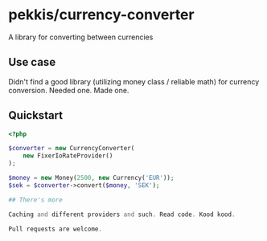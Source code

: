 # pekkis/currency-converter

A library for converting between currencies

## Use case

Didn't find a good library (utilizing money class / reliable math) for currency conversion. Needed one. Made one.

## Quickstart

```php
<?php

$converter = new CurrencyConverter(
    new FixerIoRateProvider()
);

$money = new Money(2500, new Currency('EUR'));
$sek = $converter->convert($money, 'SEK');

## There's more

Caching and different providers and such. Read code. Kood kood.

Pull requests are welcome.
